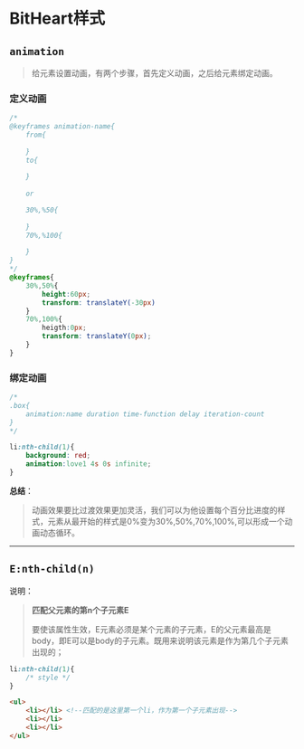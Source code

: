 # BitHeart样式

## **`animation`**

> 给元素设置动画，有两个步骤，首先定义动画，之后给元素绑定动画。

### 定义动画

```css
/*
@keyframes animation-name{
    from{
        
    }
    to{
        
    }
    
    or

    30%,%50{
        
    }
    70%,%100{
        
    }
}
*/
@keyframes{
    30%,50%{
        height:60px;
        transform: translateY(-30px)
    }
    70%,100%{
        heigth:0px;
        transform: translateY(0px);
    }
}


```

### 绑定动画

```css
/*
.box{
 	animation:name duration time-function delay iteration-count 
}
*/

li:nth-child(1){
	background: red;
	animation:love1 4s 0s infinite;
}
```

**总结**：

> 动画效果要比过渡效果更加灵活，我们可以为他设置每个百分比进度的样式，元素从最开始的样式是0%变为30%,50%,70%,100%,可以形成一个动画动态循环。

****

## **`E:nth-child(n)`**

说明：

> **匹配父元素的第n个子元素E**
>
> 要使该属性生效，E元素必须是某个元素的子元素，E的父元素最高是body，即E可以是body的子元素。既用来说明该元素是作为第几个子元素出现的；

```css
li:nth-child(1){
 	/* style */   
}
```

```html
<ul>
    <li></li> <!--匹配的是这里第一个li，作为第一个子元素出现-->
    <li></li>
    <li></li>
</ul>
```









